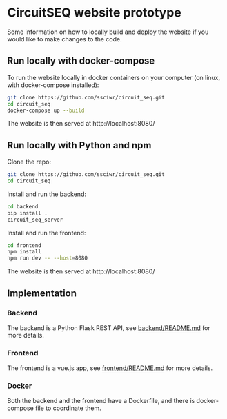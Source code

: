 # CircuitSEQ website prototype

Some information on how to locally build and deploy the website if you would like to make changes to the code.

## Run locally with docker-compose

To run the website locally in docker containers on your computer (on linux, with docker-compose installed):

```sh
git clone https://github.com/ssciwr/circuit_seq.git
cd circuit_seq
docker-compose up --build
```

The website is then served at http://localhost:8080/

## Run locally with Python and npm

Clone the repo:
```sh
git clone https://github.com/ssciwr/circuit_seq.git
cd circuit_seq
```
Install and run the backend:
```sh
cd backend
pip install .
circuit_seq_server
```
Install and run the frontend:
```sh
cd frontend
npm install
npm run dev -- --host=8080
```

The website is then served at http://localhost:8080/

## Implementation

### Backend

The backend is a Python Flask REST API, see [backend/README.md](backend/README.md) for more details.

### Frontend

The frontend is a vue.js app, see [frontend/README.md](frontend/README.md) for more details.

### Docker

Both the backend and the frontend have a Dockerfile, and there is docker-compose file to coordinate them.
